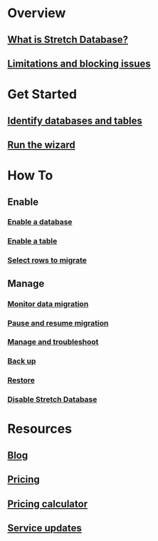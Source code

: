 # Overview
## [What is Stretch Database?](https://docs.microsoft.com/sql/sql-server/stretch-database/stretch-database)
## [Limitations and blocking issues](https://docs.microsoft.com/sql/sql-server/stretch-database/limitations-for-stretch-database)

# Get Started
## [Identify databases and tables](https://docs.microsoft.com/sql/sql-server/stretch-database/stretch-database-databases-and-tables-stretch-database-advisor)
## [Run the wizard](https://docs.microsoft.com/sql/sql-server/stretch-database/get-started-by-running-the-enable-database-for-stretch-wizard)

# How To
## Enable
### [Enable a database](https://docs.microsoft.com/sql/sql-server/stretch-database/enable-stretch-database-for-a-database)
### [Enable a table](https://docs.microsoft.com/sql/sql-server/stretch-database/enable-stretch-database-for-a-table)
### [Select rows to migrate](https://docs.microsoft.com/sql/sql-server/stretch-database/select-rows-to-migrate-by-using-a-filter-function-stretch-database)
## Manage
### [Monitor data migration](https://docs.microsoft.com/sql/sql-server/stretch-database/monitor-and-troubleshoot-data-migration-stretch-database)
### [Pause and resume migration](https://docs.microsoft.com/sql/sql-server/stretch-database/pause-and-resume-data-migration-stretch-database)
### [Manage and troubleshoot](https://docs.microsoft.com/sql/sql-server/stretch-database/manage-and-troubleshoot-stretch-database)
### [Back up](https://docs.microsoft.com/sql/sql-server/stretch-database/backup-stretch-enabled-databases-stretch-database)
### [Restore](https://docs.microsoft.com/sql/sql-server/stretch-database/restore-stretch-enabled-databases-stretch-database)
### [Disable Stretch Database](https://docs.microsoft.com/sql/sql-server/stretch-database/disable-stretch-database-and-bring-back-remote-data)

# Resources
## [Blog](https://blogs.technet.microsoft.com/dataplatforminsider/tag/stretch-database/)
## [Pricing](https://www.azure.cn/pricing/details/sql-server-stretch-database/)
## [Pricing calculator](https://www.azure.cn/pricing/calculator/)
## [Service updates](https://www.azure.cn/what-is-new/)
